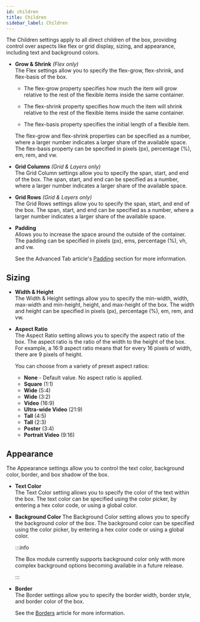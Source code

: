 ```yaml
---
id: children
title: Children
sidebar_label: Children
---
```


The Children settings apply to all direct children of the box, providing control over aspects like flex or grid display, sizing, and appearance, including text and background colors.

- **Grow & Shrink** *(Flex only)*  
  The Flex settings allow you to specify the flex-grow, flex-shrink, and flex-basis of the box.  
  
  - The flex-grow property specifies how much the item will grow relative to the rest of the flexible items inside the same container.

  - The flex-shrink property specifies how much the item will shrink relative to the rest of the flexible items inside the same container.
  
  - The flex-basis property specifies the initial length of a flexible item.

  The flex-grow and flex-shrink properties can be specified as a number, where a larger number indicates a larger share of the available space. The flex-basis property can be specified in pixels (px), percentage (%), em, rem, and vw.

- **Grid Columns** *(Grid & Layers only)*  
  The Grid Column settings allow you to specify the span, start, and end of the box. The span, start, and end can be specified as a number, where a larger number indicates a larger share of the available space.

- **Grid Rows** *(Grid & Layers only)*  
  The Grid Rows settings allow you to specify the span, start, and end of the box. The span, start, and end can be specified as a number, where a larger number indicates a larger share of the available space.

- **Padding**  
  Allows you to increase the space around the outside of the container. The padding can be specified in pixels (px), ems, percentage (%), vh, and vw.

  See the Advanced Tab article's [Padding](layouts/advanced-tab/spacing.md#padding) section for more information.

## Sizing

- **Width & Height**  
  The Width & Height settings allow you to specify the min-width, width, max-width and min-height, height, and max-height of the box. The width and height can be specified in pixels (px), percentage (%), em, rem, and vw.

- **Aspect Ratio**  
  The Aspect Ratio setting allows you to specify the aspect ratio of the box. The aspect ratio is the ratio of the width to the height of the box. For example, a 16:9 aspect ratio means that for every 16 pixels of width, there are 9 pixels of height.

  You can choose from a variety of preset aspect ratios:

  - **None** - Default value. No aspect ratio is applied.
  - **Square** (1:1)
  - **Wide** (5:4)
  - **Wide** (3:2)
  - **Video** (16:9)
  - **Ultra-wide Video** (21:9)
  - **Tall** (4:5)
  - **Tall** (2:3)
  - **Poster** (3:4)
  - **Portrait Video** (9:16)

## Appearance

The Appearance settings allow you to control the text color, background color, border, and box shadow of the box.

- **Text Color**  
  The Text Color setting allows you to specify the color of the text within the box. The text color can be specified using the color picker, by entering a hex color code, or using a global color.

- **Background Color**
  The Background Color setting allows you to specify the background color of the box. The background color can be specified using the color picker, by entering a hex color code or using a global color.

  :::info

  The Box module currently supports background color only with more complex background options becoming available in a future release.

  :::

- **Border**  
  The Border settings allow you to specify the border width, border style, and border color of the box. 

  See the [Borders](basics/border.md) article for more information.